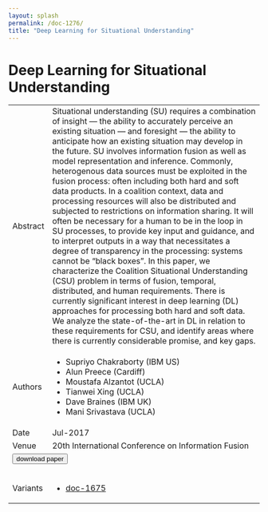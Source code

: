 ```yaml
---
layout: splash
permalink: /doc-1276/
title: "Deep Learning for Situational Understanding"
---
```


# Deep Learning for Situational Understanding

<table>
    <tbody>
    <tr>
        <td>Abstract</td>
        <td>Situational understanding (SU) requires a combination of insight — the ability to accurately perceive an existing situation — and foresight — the ability to anticipate how an existing situation may develop in the future. SU involves information fusion as well as model representation and inference. Commonly, heterogenous data sources must be exploited in the fusion process: often including both hard and soft data products. In a coalition context, data and processing resources will also be distributed and subjected to restrictions on information sharing. It will often be necessary for a human to be in the loop in SU processes, to provide key input and guidance, and to interpret outputs in a way that necessitates a degree of transparency in the processing: systems cannot be “black boxes”. In this paper, we characterize the Coalition Situational Understanding (CSU) problem in terms of fusion, temporal, distributed, and human requirements. There is currently significant interest in deep learning (DL) approaches for processing both hard and soft data. We analyze the state-of-the-art in DL in relation to these requirements for CSU, and identify areas where there is currently considerable promise, and key gaps.</td>
    </tr>
    <tr>
        <td>Authors</td>
        <td>
            <ul>
                <li>Supriyo Chakraborty (IBM US)</li>
                <li>Alun Preece (Cardiff)</li>
                <li>Moustafa Alzantot (UCLA)</li>
                <li>Tianwei Xing (UCLA)</li>
                <li>Dave Braines (IBM UK)</li>
                <li>Mani Srivastava (UCLA)</li>
            </ul>
        </td>
    </tr>
    <tr>
        <td>Date</td>
        <td>Jul-2017</td>
    </tr>
    <tr>
        <td>Venue</td>
        <td>20th International Conference on Information Fusion</td>
    </tr>
        <tr>
            <td colspan="2">
                <form method="get" action="https://ibm.box.com/v/doc-1276-paper">
                    <button type="submit">download paper</button>
                </form>
            </td>
        </tr>
        <tr>
            <td>Variants</td>
            <td>
                <ul>
                    <li><a href="\doc-1675\">doc-1675</a></li>
                </ul>
            </td>
        </tr>
    </tbody>
</table>
